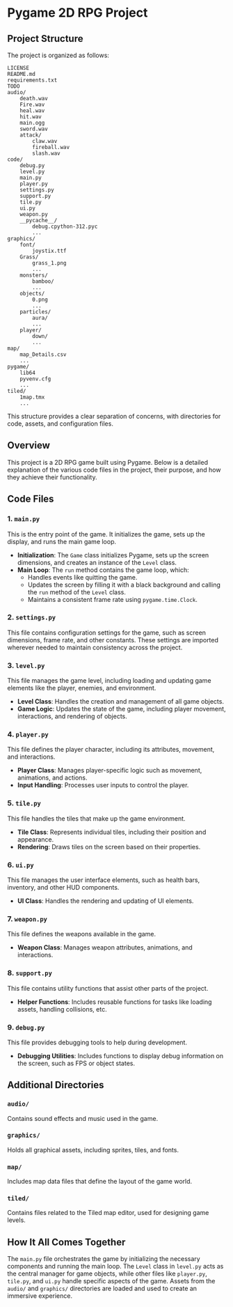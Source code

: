 # Pygame 2D RPG Project

## Project Structure
The project is organized as follows:

```
LICENSE
README.md
requirements.txt
TODO
audio/
    death.wav
    Fire.wav
    heal.wav
    hit.wav
    main.ogg
    sword.wav
    attack/
        claw.wav
        fireball.wav
        slash.wav
code/
    debug.py
    level.py
    main.py
    player.py
    settings.py
    support.py
    tile.py
    ui.py
    weapon.py
    __pycache__/
        debug.cpython-312.pyc
        ...
graphics/
    font/
        joystix.ttf
    Grass/
        grass_1.png
        ...
    monsters/
        bamboo/
        ...
    objects/
        0.png
        ...
    particles/
        aura/
        ...
    player/
        down/
        ...
map/
    map_Details.csv
    ...
pygame/
    lib64
    pyvenv.cfg
    ...
tiled/
    1map.tmx
    ...
```

This structure provides a clear separation of concerns, with directories for code, assets, and configuration files.

## Overview
This project is a 2D RPG game built using Pygame. Below is a detailed explanation of the various code files in the project, their purpose, and how they achieve their functionality.

## Code Files

### 1. `main.py`
This is the entry point of the game. It initializes the game, sets up the display, and runs the main game loop.
- **Initialization**: The `Game` class initializes Pygame, sets up the screen dimensions, and creates an instance of the `Level` class.
- **Main Loop**: The `run` method contains the game loop, which:
  - Handles events like quitting the game.
  - Updates the screen by filling it with a black background and calling the `run` method of the `Level` class.
  - Maintains a consistent frame rate using `pygame.time.Clock`.

### 2. `settings.py`
This file contains configuration settings for the game, such as screen dimensions, frame rate, and other constants. These settings are imported wherever needed to maintain consistency across the project.

### 3. `level.py`
This file manages the game level, including loading and updating game elements like the player, enemies, and environment.
- **Level Class**: Handles the creation and management of all game objects.
- **Game Logic**: Updates the state of the game, including player movement, interactions, and rendering of objects.

### 4. `player.py`
This file defines the player character, including its attributes, movement, and interactions.
- **Player Class**: Manages player-specific logic such as movement, animations, and actions.
- **Input Handling**: Processes user inputs to control the player.

### 5. `tile.py`
This file handles the tiles that make up the game environment.
- **Tile Class**: Represents individual tiles, including their position and appearance.
- **Rendering**: Draws tiles on the screen based on their properties.

### 6. `ui.py`
This file manages the user interface elements, such as health bars, inventory, and other HUD components.
- **UI Class**: Handles the rendering and updating of UI elements.

### 7. `weapon.py`
This file defines the weapons available in the game.
- **Weapon Class**: Manages weapon attributes, animations, and interactions.

### 8. `support.py`
This file contains utility functions that assist other parts of the project.
- **Helper Functions**: Includes reusable functions for tasks like loading assets, handling collisions, etc.

### 9. `debug.py`
This file provides debugging tools to help during development.
- **Debugging Utilities**: Includes functions to display debug information on the screen, such as FPS or object states.

## Additional Directories

### `audio/`
Contains sound effects and music used in the game.

### `graphics/`
Holds all graphical assets, including sprites, tiles, and fonts.

### `map/`
Includes map data files that define the layout of the game world.

### `tiled/`
Contains files related to the Tiled map editor, used for designing game levels.

## How It All Comes Together
The `main.py` file orchestrates the game by initializing the necessary components and running the main loop. The `Level` class in `level.py` acts as the central manager for game objects, while other files like `player.py`, `tile.py`, and `ui.py` handle specific aspects of the game. Assets from the `audio/` and `graphics/` directories are loaded and used to create an immersive experience.